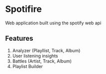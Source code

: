 # Spotifire

Web application built using the spotify web api

## Features

1. Analyzer (Playllist, Track, Album)
2. User listening insights
3. Battles (Artist, Track, Album)
4. Playlist Builder
